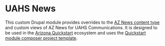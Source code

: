 # UAHS News

This custom Drupal module provides overrides to the [AZ News content type](https://github.com/az-digital/az_quickstart/tree/main/modules/custom/az_news) and custom views of
AZ News for UAHS Communications. It is designed to be used in the [Arizona Quickstart](https://github.com/az-digital/az_quickstart) ecosystem
and uses the [Quickstart module composer project template](https://github.com/az-digital/azqs_module_project).